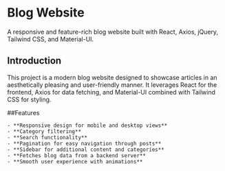 # Blog Website

A responsive and feature-rich blog website built with React, Axios, jQuery, Tailwind CSS, and Material-UI.

## Introduction

This project is a modern blog website designed to showcase articles in an aesthetically pleasing and user-friendly manner. It leverages React for the frontend, Axios for data fetching, and Material-UI combined with Tailwind CSS for styling.

##Features

    - **Responsive design for mobile and desktop views**
    - **Category filtering**
    - **Search functionality**
    - **Pagination for easy navigation through posts**
    - **Sidebar for additional content and categories**
    - **Fetches blog data from a backend server**
    - **Smooth user experience with animations**
